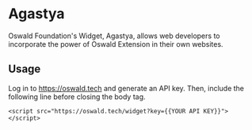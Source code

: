 # Agastya
Oswald Foundation's Widget, Agastya, allows web developers to incorporate the power of Oswald Extension in their own websites.

## Usage
Log in to https://oswald.tech and generate an API key. Then, include the following line before closing the body tag.

```<script src="https://oswald.tech/widget?key={{YOUR API KEY}}"></script>```
